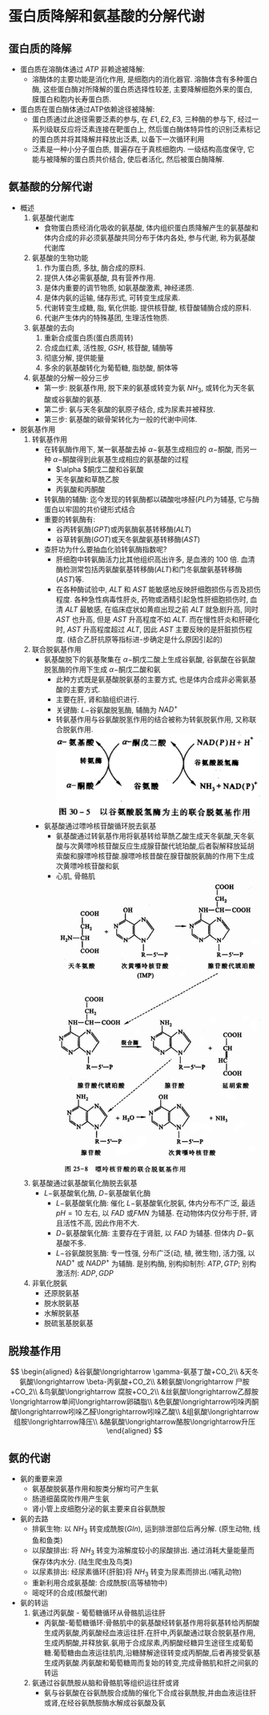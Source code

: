 # 蛋白质降解和氨基酸的分解代谢

## 蛋白质的降解

+ 蛋白质在溶酶体通过 $ATP$ 非赖途被降解:
  + 溶酶体的主要功能是消化作用, 是细胞内的消化器官. 溶酶体含有多种蛋白酶, 这些蛋白酶对所降解的蛋白质选择性较差, 主要降解细胞外来的蛋白, 膜蛋白和胞内长寿蛋白质.
+ 蛋白质在蛋白酶体通过ATP依赖途径被降解:
  + 蛋白质通过此途径需要泛素的参与, 在 $E1, E2, E3,$ 三种酶的参与下, 经过一系列级联反应将泛素连接在靶蛋白上, 然后蛋白酶体特异性的识别泛素标记的蛋白质并将其降解并释放出泛素, 以备下一次循环利用
  + 泛素是一种小分子蛋白质, 普遍存在于真核细胞内. 一级结构高度保守, 它能与被降解的蛋白质共价结合, 使后者活化, 然后被蛋白酶降解.

## 氨基酸的分解代谢

+ 概述
  1. 氨基酸代谢库
     + 食物蛋白质经消化吸收的氨基酸, 体内组织蛋白质降解产生的氨基酸和体内合成的非必须氨基酸共同分布于体内各处, 参与代谢, 称为氨基酸代谢库
  2. 氨基酸的生物功能
     1. 作为蛋白质, 多肽, 酶合成的原料.
     2. 提供人体必需氨基酸, 具有营养作用.
     3. 是体内重要的调节物质, 如氨基酸激素, 神经递质.
     4. 是体内氨的运输, 储存形式, 可转变生成尿素.
     5. 代谢转变生成糖, 脂, 氧化供能. 提供核苷酸, 核苷酸辅酶合成的原料.
     6. 代谢产生体内的特殊基团, 生理活性物质.
  3. 氨基酸的去向
     1. 重新合成蛋白质(蛋白质周转)
     2. 合成血红素, 活性胺, $GSH$, 核苷酸, 辅酶等
     3. 彻底分解, 提供能量
     4. 多余的氨基酸转化为葡萄糖, 脂肪酸, 酮体等
  4. 氨基酸的分解一般分三步
     + 第一步: 脱氨基作用, 脱下来的氨基或转变为氨 $NH_3$, 或转化为天冬氨酸或谷氨酸的氨基.
     + 第二步: 氨与天冬氨酸的氨原子结合, 成为尿素并被释放.
     + 第三步: 氨基酸的碳骨架转化为一般的代谢中间体.
+ 脱氨基作用
  1. 转氨基作用
     + 在转氨酶作用下, 某一氨基酸去掉 $\alpha-$氨基生成相应的 $\alpha-$酮酸, 而另一种 $\alpha-$酮酸得到此氨基生成相应的氨基酸的过程
       + $\alpha $酮戊二酸和谷氨酸
       + 天冬氨酸和草酰乙胺
       + 丙氨酸和丙酮酸
     + 转氨酶的辅酶: 迄今发现的转氨酶都以磷酸吡哆醛($PLP$)为辅基, 它与酶蛋白以牢固的共价键形式结合
     + 重要的转氨酶有:
       + 谷丙转氨酶($GPT$)或丙氨酶氨基转移酶($ALT$)
       + 谷草转氨酶($GOT$)或天冬氨酸氨基转移酶($AST$)
     + 查肝功为什么要抽血化验转氨酶指数呢?
       + 肝细胞中转氨酶活力比其他组织高出许多, 是血液的 $100$ 倍. 血清酶检测常包括丙氨酸氨基转移酶($ALT$)和门冬氨酸氨基转移酶($AST$)等.
       + 在各种酶试验中, $ALT$ 和 $AST$ 能敏感地反映肝细胞损伤与否及损伤程度. 各种急性病毒性肝炎, 药物或酒精引起急性肝细胞损伤时, 血清 $ALT$ 最敏感, 在临床症状如黄疸出现之前 $ALT$ 就急剧升高, 同时 $AST$ 也升高, 但是 $AST$ 升高程度不如 $ALT$. 而在慢性肝炎和肝硬化时, $AST$ 升高程度超过 $ALT$, 因此 $AST$ 主要反映的是肝脏损伤程度. (结合乙肝抗原等指标进-步确定是什么原因引起的)
  2. 联合脱氨基作用
     + 氨基酸脱下的氨基聚集在 $\alpha-$酮戊二酸上生成谷氨酸, 谷氨酸在谷氨酸脱氢酶的作用下生成 $\alpha-$酮戊二酸和氨
       + 此种方式既是氨基酸脱氨基的主要方式, 也是体内合成非必需氨基酸的主要方式.
       + 主要在肝, 肾和脑组织进行.
       + 关键酶: $L-$谷氨酸脱氢酶, 辅酶为 $NAD^+$
       + 转氨基作用与谷氨酸脱氢作用的结合被称为转氨脱氨作用, 又称联合脱氨作用.
         ![image-20220108172012473](Chap29蛋白质降解和氨基酸的分解代谢.assets/image-20220108172012473.png)
     + 氨基酸通过嘌呤核苷酸循环脱去氨基
       + 氨基酸通过转氨基作用将氨基转给草酰乙酸生成天冬氨酸,天冬氨酸与次黄嘌呤核苷酸反应生成腺苷酸代琥珀酸,后者裂解释放延胡索酸和腺嘌呤核苷酸.腺嘌呤核昔酸在腺苷酸脱氨酶的作用下生成次黄嘌呤核苷酸和氨
       + 心肌, 骨骼肌
         ![image-20220108172400701](Chap29蛋白质降解和氨基酸的分解代谢.assets/image-20220108172400701.png)
  3. 氨基酸通过氨基酸氧化酶脱去氨基
     + $L-$氨基酸氧化酶, $D-$氨基酸氧化酶
       + $L-$氨基酸氧化酶: 催化 $L-$氨基酸氧化脱氨, 体内分布不广泛, 最适 $pH=10$ 左右, 以 $FAD$ 或$FMN$ 为辅基. 在动物体内仅分布于肝, 肾且活性不高, 因此作用不大.
       + $D-$氨基酸氧化酶: 主要存在于肾脏, 以 $FAD$ 为辅基. 但体内 $D-$氨基酸不多.
       + $L-$谷氨酸脱氢酶: 专一性强, 分布广泛(动, 植, 微生物), 活力强, 以 $NAD^+$ 或 $NADP^+$ 为辅酶. 是别构酶, 别构抑制剂: $ATP, GTP$; 别构激活剂: $ADP,GDP$
  4. 非氧化脱氨
     + 还原脱氨基
     + 脱水脱氨基
     + 水解脱氨基
     + 脱硫氢基脱氨基

## 脱羧基作用

$$
\begin{aligned}
&谷氨酸\longrightarrow \gamma-氨基丁酸+CO_2\\
&天冬氨酸\longrightarrow \beta-丙氨酸+CO_2\\
&赖氨酸\longrightarrow 尸胺+CO_2\\
&鸟氨酸\longrightarrow 腐胺+CO_2\\
&丝氨酸\longrightarrow乙醇胺\longrightarrow单间\longrightarrow卵磷脂\\
&色氨酸\longrightarrow吲哚丙酮酸\longrightarrow吲哚乙醛\longrightarrow吲哚乙酸\\
&组氨酸\longrightarrow组胺\longrightarrow降压\\
&酪氨酸\longrightarrow酪胺\longrightarrow升压
\end{aligned}
$$

## 氨的代谢

+ 氨的重要来源
  + 氨基酸脱氨基作用和胺类分解均可产生氨
  + 肠道细菌腐败作用产生氨
  + 肾小管上皮细胞分泌的氨主要来自谷氨酰胺
+ 氨的去路
  + 排氨生物: 以 $NH_3$ 转变成酰胺($GIn$), 运到排泄部位后再分解. (原生动物, 线鱼和鱼类)
  + 以尿酸排出: 将 $NH_3$ 转变为溶解度较小的尿酸排出. 通过消耗大量能量而保存体内水分. (陆生爬虫及鸟类)
  + 以尿素排出: 经尿素循环(肝脏)将 $NH_3$ 转变为尿素而排出.(哺乳动物)
  + 重新利用合成氨基酸: 合成酰胺(高等植物中)
  + 嘧啶环的合成(核酸代谢)
+ 氨的转运
  1. 氨通过丙氨酸 - 葡萄糖循环从骨骼肌运往肝
     + 丙氨酸-葡萄糖循环:骨骼肌中的氨基酸经转氨基作用将氨基转给丙酮酸生成丙氨酸,丙氨酸经血液运往肝.在肝中,丙氨酸通过联合脱氨基作用,生成丙酮酸,并释放氨.氨用于合成尿素,丙酮酸经糖异生途径生成葡萄糖.葡萄糖由血液运往肌肉,沿糖酵解途径转变成丙酮酸,后者再接受氨基生成丙氨酸.丙氨酸和葡萄糖周而复始的转变,完成骨骼肌和肝之间氨的转运
  2. 氨通过谷氨酰胺从脑和骨骼肌等组织运往肝或肾
     + 氨与谷氨酸在谷氨酰胺合成酶的催化下合成谷氨酰胺,并由血液运往肝或肾,在经谷氨酰胺酶水解成谷氨酸及氨
